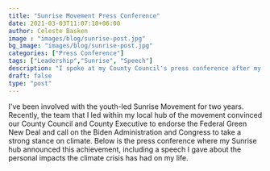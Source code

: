 ```yaml
---
title: "Sunrise Movement Press Conference"
date: 2021-03-03T11:07:10+06:00
author: Celeste Basken
image : "images/blog/sunrise-post.jpg"
bg_image: "images/blog/sunrise-post.jpg"
categories: ["Press Conference"]
tags: ["Leadership","Sunrise", "Speech"]
description: "I spoke at my County Council's press conference after my team convinced them to endorse the Green New Deal."
draft: false
type: "post"
---
```


I've been involved with the youth-led Sunrise Movement for two years. Recently, the team that I led within my local hub of the movement convinced our County Council and County Executive to endorse the Federal Green New Deal and call on the Biden Administration and Congress to take a strong stance on climate. Below is the press conference where my Sunrise hub announced this achievement, including a speech I gave about the personal impacts the climate crisis has had on my life.